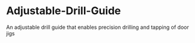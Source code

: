 # Adjustable-Drill-Guide
An adjustable drill guide that enables precision drilling and tapping of door jigs
